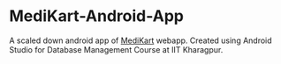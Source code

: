 # MediKart-Android-App
A scaled down android app of [MediKart](https://github.com/medimart/MediKart) webapp. Created using Android Studio for Database Management Course at IIT Kharagpur.
